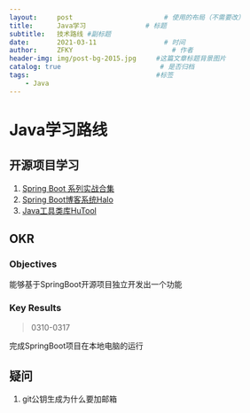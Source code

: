 ```yaml
---
layout:     post                       # 使用的布局（不需要改）
title:      Java学习               # 标题 
subtitle:   技术路线 #副标题
date:       2021-03-11                 # 时间
author:     ZFKY                         # 作者
header-img: img/post-bg-2015.jpg     #这篇文章标题背景图片
catalog: true                         # 是否归档
tags:                                #标签
    - Java
---
```

# Java学习路线

## 开源项目学习

1. [Spring Boot 系列实战合集](https://github.com/hansonwang99/Spring-Boot-In-Action)
2. [Spring Boot博客系统Halo](https://github.com/halo-dev/halo)
3. [Java工具类库HuTool](https://github.com/looly/hutool)

## OKR

### Objectives

能够基于SpringBoot开源项目独立开发出一个功能

### Key Results

> 0310-0317

完成SpringBoot项目在本地电脑的运行

## 疑问

1. git公钥生成为什么要加邮箱